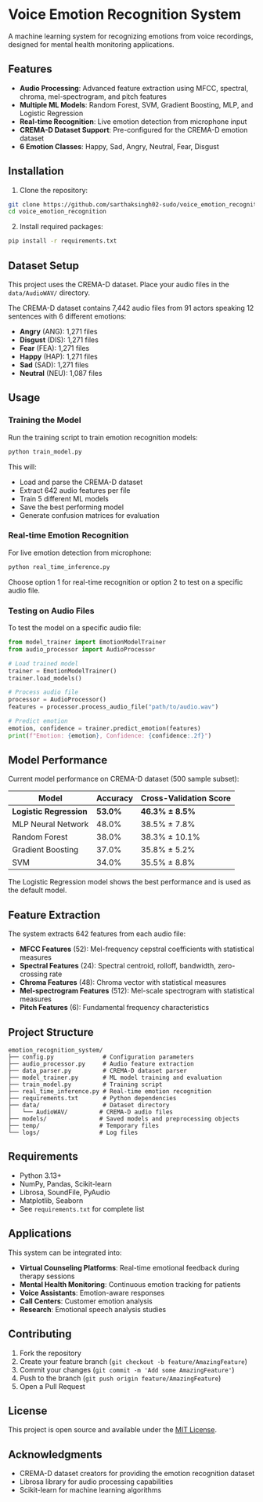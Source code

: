 # Voice Emotion Recognition System

A machine learning system for recognizing emotions from voice recordings, designed for mental health monitoring applications.

## Features

- **Audio Processing**: Advanced feature extraction using MFCC, spectral, chroma, mel-spectrogram, and pitch features
- **Multiple ML Models**: Random Forest, SVM, Gradient Boosting, MLP, and Logistic Regression
- **Real-time Recognition**: Live emotion detection from microphone input
- **CREMA-D Dataset Support**: Pre-configured for the CREMA-D emotion dataset
- **6 Emotion Classes**: Happy, Sad, Angry, Neutral, Fear, Disgust

## Installation

1. Clone the repository:
```bash
git clone https://github.com/sarthaksingh02-sudo/voice_emotion_recognition.git
cd voice_emotion_recognition
```

2. Install required packages:
```bash
pip install -r requirements.txt
```

## Dataset Setup

This project uses the CREMA-D dataset. Place your audio files in the `data/AudioWAV/` directory.

The CREMA-D dataset contains 7,442 audio files from 91 actors speaking 12 sentences with 6 different emotions:
- **Angry** (ANG): 1,271 files
- **Disgust** (DIS): 1,271 files  
- **Fear** (FEA): 1,271 files
- **Happy** (HAP): 1,271 files
- **Sad** (SAD): 1,271 files
- **Neutral** (NEU): 1,087 files

## Usage

### Training the Model

Run the training script to train emotion recognition models:

```bash
python train_model.py
```

This will:
- Load and parse the CREMA-D dataset
- Extract 642 audio features per file
- Train 5 different ML models
- Save the best performing model
- Generate confusion matrices for evaluation

### Real-time Emotion Recognition

For live emotion detection from microphone:

```bash
python real_time_inference.py
```

Choose option 1 for real-time recognition or option 2 to test on a specific audio file.

### Testing on Audio Files

To test the model on a specific audio file:

```python
from model_trainer import EmotionModelTrainer
from audio_processor import AudioProcessor

# Load trained model
trainer = EmotionModelTrainer()
trainer.load_models()

# Process audio file
processor = AudioProcessor()
features = processor.process_audio_file("path/to/audio.wav")

# Predict emotion
emotion, confidence = trainer.predict_emotion(features)
print(f"Emotion: {emotion}, Confidence: {confidence:.2f}")
```

## Model Performance

Current model performance on CREMA-D dataset (500 sample subset):

| Model | Accuracy | Cross-Validation Score |
|-------|----------|----------------------|
| **Logistic Regression** | **53.0%** | **46.3% ± 8.5%** |
| MLP Neural Network | 48.0% | 38.5% ± 7.8% |
| Random Forest | 38.0% | 38.3% ± 10.1% |
| Gradient Boosting | 37.0% | 35.8% ± 5.2% |
| SVM | 34.0% | 35.5% ± 8.8% |

The Logistic Regression model shows the best performance and is used as the default model.

## Feature Extraction

The system extracts 642 features from each audio file:

- **MFCC Features** (52): Mel-frequency cepstral coefficients with statistical measures
- **Spectral Features** (24): Spectral centroid, rolloff, bandwidth, zero-crossing rate
- **Chroma Features** (48): Chroma vector with statistical measures  
- **Mel-spectrogram Features** (512): Mel-scale spectrogram with statistical measures
- **Pitch Features** (6): Fundamental frequency characteristics

## Project Structure

```
emotion_recognition_system/
├── config.py              # Configuration parameters
├── audio_processor.py     # Audio feature extraction
├── data_parser.py         # CREMA-D dataset parser
├── model_trainer.py       # ML model training and evaluation
├── train_model.py         # Training script
├── real_time_inference.py # Real-time emotion recognition
├── requirements.txt       # Python dependencies
├── data/                  # Dataset directory
│   └── AudioWAV/         # CREMA-D audio files
├── models/               # Saved models and preprocessing objects
├── temp/                 # Temporary files
└── logs/                 # Log files
```

## Requirements

- Python 3.13+
- NumPy, Pandas, Scikit-learn
- Librosa, SoundFile, PyAudio
- Matplotlib, Seaborn
- See `requirements.txt` for complete list

## Applications

This system can be integrated into:

- **Virtual Counseling Platforms**: Real-time emotional feedback during therapy sessions
- **Mental Health Monitoring**: Continuous emotion tracking for patients
- **Voice Assistants**: Emotion-aware responses
- **Call Centers**: Customer emotion analysis
- **Research**: Emotional speech analysis studies

## Contributing

1. Fork the repository
2. Create your feature branch (`git checkout -b feature/AmazingFeature`)
3. Commit your changes (`git commit -m 'Add some AmazingFeature'`)
4. Push to the branch (`git push origin feature/AmazingFeature`)
5. Open a Pull Request

## License

This project is open source and available under the [MIT License](LICENSE).

## Acknowledgments

- CREMA-D dataset creators for providing the emotion recognition dataset
- Librosa library for audio processing capabilities
- Scikit-learn for machine learning algorithms
